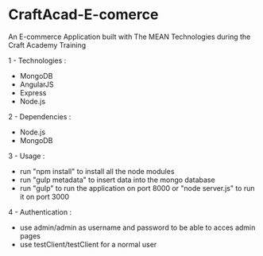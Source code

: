 # CraftAcad-E-comerce 
An E-commerce Application built with The MEAN Technologies during the Craft Academy Training

1 - Technologies : 
 - MongoDB
 - AngularJS
 - Express
 - Node.js
 
2 - Dependencies :
 - Node.js
 - MongoDB
 
3 - Usage :
 - run "npm install" to install all the node modules
 - run "gulp metadata" to insert data into the mongo database
 - run "gulp" to run the application on port 8000 or "node server.js" to run it on port 3000
 
4 - Authentication : 
 - use admin/admin as username and password to be able to acces admin pages
 - use testClient/testClient for a normal user
